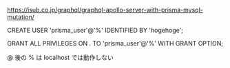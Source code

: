 https://isub.co.jp/graphql/graphql-apollo-server-with-prisma-mysql-mutation/


CREATE USER 'prisma_user'@'%'
  IDENTIFIED BY 'hogehoge';
 
GRANT ALL PRIVILEGES ON *.* TO 'prisma_user'@'%' WITH GRANT OPTION;

@ 後の % は localhost では動作しない